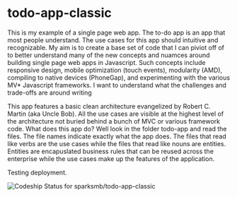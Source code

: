 todo-app-classic
================

This is my example of a single page web app.  The to-do app is an app that most people understand. 
The use cases for this app should intuitive and recognizable.  My aim is to create a base set of 
code that I can piviot off of to better understand many of the new concepts and nuamces around
building single page web apps in Javascript.  Such concepts include responsive design, mobile
optimization (touch events), modularity (AMD), compiling to native devices (PhoneGap), and 
experimenting with the various MV* Javascript frameworks.  I want to understand what the
challenges and trade-offs are around writing 

This app features a basic clean architecture evangelized by Robert C. Martin (aka Uncle Bob).  All
the use cases are visible at the highest level of the architecture not buried behind a bunch of 
MVC or various framework code.  What does this app do?  Well look in the folder todo-app and read
the files.  The file names indicate exactly what the app does.  The files that read like verbs are the
use cases while the files that read like nouns are entities.  Entities are encapuslated business rules
that can be reused across the enterprise while the use cases make up the features of the application.

Testing deployment.

![Codeship Status for sparksmb/todo-app-classic](https://codeship.io/projects/7a3fea80-e392-0131-cdd9-56c78fe30c2d/status)
